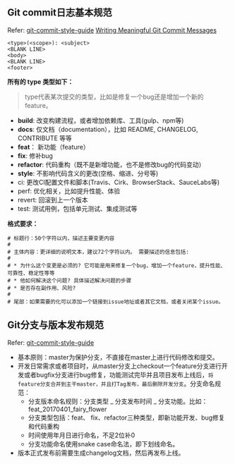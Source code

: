 
## Git commit日志基本规范

Refer:
[git-commit-style-guide](https://github.com/feflow/git-commit-style-guide)
[Writing Meaningful Git Commit Messages](https://medium.com/@menuka/writing-meaningful-git-commit-messages-a62756b65c81)

```
<type>(<scope>): <subject>
<BLANK LINE>
<body>
<BLANK LINE>
<footer>
```

**所有的 type 类型如下：**

> type代表某次提交的类型，比如是修复一个bug还是增加一个新的feature。

* **build**: 改变构建流程，或者增加依赖库、工具(gulp、npm等)
* **docs**: 仅文档（documentation），比如 README, CHANGELOG, CONTRIBUTE 等等
* **feat**： 新功能（feature）
* **fix**: 修补bug
* **refactor**: 代码重构（既不是新增功能，也不是修改bug的代码变动）
* **style**: 不影响代码含义的更改(空格、缩进、分号等)
* ci: 更改CI配置文件和脚本(Travis、Cirk、BrowserStack、SauceLabs等)
* perf: 优化相关，比如提升性能、体验
* revert: 回滚到上一个版本
* test: 测试用例，包括单元测试、集成测试等

**格式要求：**

```
# 标题行：50个字符以内，描述主要变更内容
#
# 主体内容：更详细的说明文本，建议72个字符以内。 需要描述的信息包括:
#
# * 为什么这个变更是必须的? 它可能是用来修复一个bug，增加一个feature，提升性能、可靠性、稳定性等等
# * 他如何解决这个问题? 具体描述解决问题的步骤
# * 是否存在副作用、风险? 
#
# 尾部：如果需要的化可以添加一个链接到issue地址或者其它文档，或者关闭某个issue。
```

## Git分支与版本发布规范

Refer: [git-commit-style-guide](https://github.com/feflow/git-commit-style-guide)

* 基本原则：master为保护分支，不直接在master上进行代码修改和提交。
* 开发日常需求或者项目时，从master分支上checkout一个feature分支进行开发或者bugfix分支进行bug修复，功能测试完毕并且项目发布上线后，`将feature分支合并到主干master，并且打Tag发布，最后删除开发分支`。分支命名规范：
    * 分支版本命名规则：分支类型 _ 分支发布时间 _ 分支功能。比如：feat_20170401_fairy_flower
    * 分支类型包括：feat、 fix、refactor三种类型，即新功能开发、bug修复和代码重构
    * 时间使用年月日进行命名，不足2位补0
    * 分支功能命名使用snake case命名法，即下划线命名。
* 版本正式发布前需要生成changelog文档，然后再发布上线。
